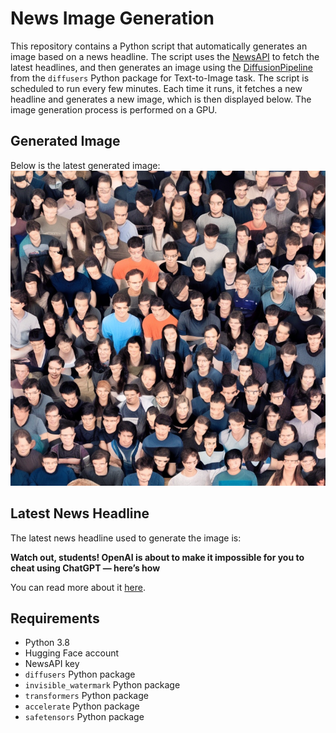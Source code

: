 # News Image Generation
This repository contains a Python script that automatically generates an image based on a news headline. The script uses the [NewsAPI](https://newsapi.org/) to fetch the latest headlines, and then generates an image using the [DiffusionPipeline](https://github.com/huggingface/diffusers) from the `diffusers` Python package for Text-to-Image task.
The script is scheduled to run every few minutes. Each time it runs, it fetches a new headline and generates a new image, which is then displayed below. The image generation process is performed on a GPU.

## Generated Image
Below is the latest generated image:
![Generated Image](image.png)

## Latest News Headline
The latest news headline used to generate the image is:

**Watch out, students! OpenAI is about to make it impossible for you to cheat using ChatGPT — here’s how**

You can read more about it [here](https://news.google.com/rss/articles/CBMixAFBVV95cUxNV0hqeE9uU0k3cVFnVTA5ai1lWXpOTWJXQUhMSExuYXZjRkx0ZXRjTzdEbm5tekZHcFV6TEltektHLVpBSktVRlBfaXpmdzlyQzJoc01UYzNZY0x2SVRpMTZPc0hTOE5TcFI0REJXSzhIZ3RheXhhOFhpZm1qVms1LUZ5bmcxQU04clA0MDNqdW1RWl9PLXNhRGt1X0NUb3gwd0VTYWw0N2h6UGFvN3pCa2NCSGFMeGZMb3YzNWQzMmRKeVFH?oc=5).

## Requirements
- Python 3.8
- Hugging Face account
- NewsAPI key
- `diffusers` Python package
- `invisible_watermark` Python package
- `transformers` Python package
- `accelerate` Python package
- `safetensors` Python package
